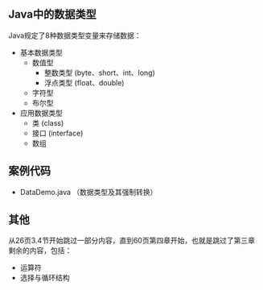 ## Java中的数据类型

Java规定了8种数据类型变量来存储数据：

- 基本数据类型
    - 数值型
        - 整数类型 (byte、short、int、long)
        - 浮点类型 (float、double)
    - 字符型
    - 布尔型
- 应用数据类型
    - 类 (class)
    - 接口 (interface)
    - 数组

## 案例代码

- DataDemo.java （数据类型及其强制转换）

## 其他

从26页3.4节开始跳过一部分内容，直到60页第四章开始，也就是跳过了第三章剩余的内容，包括：
- 运算符
- 选择与循环结构